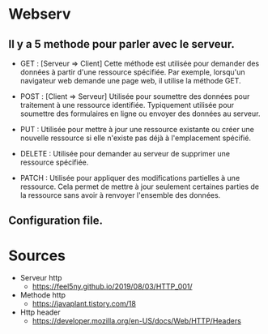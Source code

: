 # Webserv

## Il y a 5 methode pour parler avec le serveur. 

- GET : [Serveur => Client] Cette méthode est utilisée pour demander des données à partir d'une ressource spécifiée. Par exemple, lorsqu'un navigateur web demande une page web, il utilise la méthode GET.

- POST : [Client => Serveur] Utilisée pour soumettre des données pour traitement à une ressource identifiée. Typiquement utilisée pour soumettre des formulaires en ligne ou envoyer des données au serveur.

- PUT : Utilisée pour mettre à jour une ressource existante ou créer une nouvelle ressource si elle n'existe pas déjà à l'emplacement spécifié.

- DELETE : Utilisée pour demander au serveur de supprimer une ressource spécifiée.

- PATCH : Utilisée pour appliquer des modifications partielles à une ressource. Cela permet de mettre à jour seulement certaines parties de la ressource sans avoir à renvoyer l'ensemble des données.


## Configuration file.






# Sources 

- Serveur http
   - https://feel5ny.github.io/2019/08/03/HTTP_001/
- Methode http
   - https://javaplant.tistory.com/18
- Http header
   - https://developer.mozilla.org/en-US/docs/Web/HTTP/Headers
